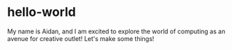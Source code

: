 # hello-world
My name is Aidan, and I am excited to explore the world of computing as an avenue for creative outlet!
Let's make some things!
